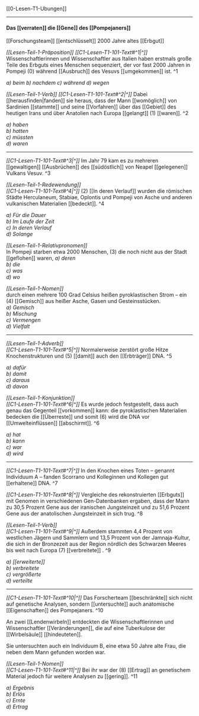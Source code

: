 
[[0-Lesen-T1-Ubungen]]

---
#### Das [[verraten]] die [[Gene]] des [[Pompejaners]]  

[[Forschungsteam]] [[entschlüsselt]] 2000 Jahre altes [[Erbgut]]

*[[Lesen-Teil-1-Präposition]]*
*[[C1-Lesen-T1-101-Text#^1|^]]* Wissenschaftlerinnen und Wissenschaftler aus Italien haben erstmals große Teile des Erbguts eines Menschen sequenziert, der vor fast 2000 Jahren in Pompeji (0) während [[Ausbruch]] des Vesuvs [[umgekommen]] ist. ^1

*a) beim*
*b) nachdem*
*c) während*
*d) wegen*

*[[Lesen-Teil-1-Verb]]* 
*[[C1-Lesen-T1-101-Text#^2|^]]* Dabei [[herausfinden|fanden]] sie heraus, dass der Mann [[womöglich]] von Sardinien [[stammte]] und seine [[Vorfahren]] über das [[Gebiet]] des heutigen Irans und über Anatolien nach Europa [[gelangt]] (1) [[waren]]. ^2

*a) haben*  
*b) hatten*  
*c) müssten*  
*d) waren*

---

*[[C1-Lesen-T1-101-Text#^3|^]]* Im Jahr 79 kam es zu mehreren [[gewaltigen]] [[Ausbrüchen]] des [[südöstlich]] von Neapel [[gelegenen]] Vulkans Vesuv. ^3


*[[Lesen-Teil-1-Redewendung]]*  
*[[C1-Lesen-T1-101-Text#^4|^]]* (2)  [[In deren Verlauf]] wurden die römischen Städte Herculaneum, Stabiae, Oplontis und Pompeji von Asche und anderen vulkanischen Materialien [[bedeckt]]. ^4

*a) Für die Dauer*  
*b) Im Laufe der Zeit*  
*c) In deren Verlauf*  
*d) Solange*

*[[Lesen-Teil-1-Relativpronomen]]*  
In Pompeji starben etwa 2000 Menschen, (3) die noch nicht aus der Stadt [[geflohen]] waren,
*a) deren*  
*b) die*  
*c) was*  
*d) wo*

*[[Lesen-Teil-1-Nomen]]*  
durch einen mehrere 100 Grad Celsius heißen pyroklastischen Strom – ein (4) [[Gemisch]] aus heißer Asche, Gasen und Gesteinsstücken.  
*a) Gemisch*  
*b) Mischung*  
*c) Vermengen*  
*d) Vielfalt*

---

*[[Lesen-Teil-1-Adverb]]*  
*[[C1-Lesen-T1-101-Text#^5|^]]* Normalerweise zerstört große Hitze Knochenstrukturen und (5) [[damit]] auch den [[Erbträger]] DNA. ^5

*a) dafür*  
*b) damit*  
*c) daraus*  
*d) davon*

*[[Lesen-Teil-1-Konjunktion]]*  
*[[C1-Lesen-T1-101-Text#^6|^]]* Es wurde jedoch festgestellt, dass auch genau das Gegenteil [[vorkommen]] kann: die pyroklastischen Materialien bedecken die [[Überreste]] und somit (6) wird die DNA vor [[Umwelteinflüssen]] [[abschirmt]]. ^6

*a) hat*  
*b) kann*  
*c) war*  
*d) wird*

---

*[[C1-Lesen-T1-101-Text#^7|^]]* In den Knochen eines Toten – genannt Individuum A – fanden Scorrano und Kolleginnen und Kollegen gut [[erhaltene]] DNA. ^7


*[[C1-Lesen-T1-101-Text#^8|^]]* Vergleiche des rekonstruierten [[Erbguts]] mit Genomen in verschiedenen Gen-Datenbanken ergaben, dass der Mann zu 30,5 Prozent Gene aus der iranischen Jungsteinzeit und zu 51,6 Prozent Gene aus der anatolischen Jungsteinzeit in sich trug. ^8


*[[Lesen-Teil-1-Verb]]*  
*[[C1-Lesen-T1-101-Text#^9|^]]* Außerdem stammten 4,4 Prozent von westlichen Jägern und Sammlern und 13,5 Prozent von der Jamnaja-Kultur, die sich in der Bronzezeit aus der Region nördlich des Schwarzen Meeres bis weit nach Europa (7) [[verbreitete]] . ^9

*a) [[erweiterte]]*  
*b) verbreitete*  
*c) vergrößerte*  
*d) verteilte*

---

*[[C1-Lesen-T1-101-Text#^10|^]]* Das Forscherteam [[beschränkte]] sich nicht auf genetische Analysen, sondern [[untersuchte]] auch anatomische [[Eigenschaften]] des Pompejaners. ^10


An zwei [[Lendenwirbeln]] entdeckten die Wissenschaftlerinnen und Wissenschaftler [[Veränderungen]], die auf eine Tuberkulose der [[Wirbelsäule]] [[hindeuteten]].

Sie untersuchten auch ein Individuum B, eine etwa 50 Jahre alte Frau, die neben dem Mann gefunden worden war.  

*[[Lesen-Teil-1-Nomen]]*  
*[[C1-Lesen-T1-101-Text#^11|^]]* Bei ihr war der (8) [[Ertrag]] an genetischem Material jedoch für weitere Analysen zu [[gering]]. ^11

*a) Ergebnis*  
*b) Erlös*  
*c) Ernte*  
*d) Ertrag*
